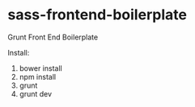 # sass-frontend-boilerplate

Grunt Front End Boilerplate

Install:
1) bower install
2) npm install
3) grunt
4) grunt dev

